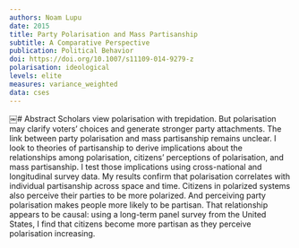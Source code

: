 ```yaml
---
authors: Noam Lupu
date: 2015
title: Party Polarisation and Mass Partisanship
subtitle: A Comparative Perspective
publication: Political Behavior
doi: https://doi.org/10.1007/s11109-014-9279-z
polarisation: ideological
levels: elite
measures: variance_weighted
data: cses
---
```


​￼# Abstract
Scholars view polarisation with trepidation. But polarisation may clarify voters’ choices and generate stronger party attachments. The link between party polarisation and mass partisanship remains unclear. I look to theories of partisanship to derive implications about the relationships among polarisation, citizens’ perceptions of polarisation, and mass partisanship. I test those implications using cross-national and longitudinal survey data. My results confirm that polarisation correlates with individual partisanship across space and time. Citizens in polarized systems also perceive their parties to be more polarized. And perceiving party polarisation makes people more likely to be partisan. That relationship appears to be causal: using a long-term panel survey from the United States, I find that citizens become more partisan as they perceive polarisation increasing.